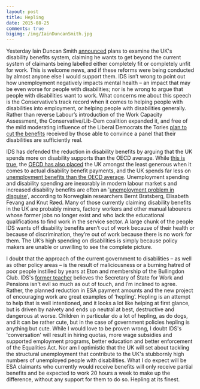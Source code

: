 ```yaml
---
layout: post
title: Hepling
date: 2015-08-25
comments: true
bigimg: /img/IainDuncanSmith.jpg
---
```


Yesterday Iain Duncan Smith [announced](http://www.reform.uk/publication/rt-hon-iain-duncan-smith-mp-speech-on-work-health-and-disability/) plans to examine the UK's disability benefits system, claiming he wants to get beyond the current system of claimants being labelled either completely fit or completely unfit for work. This is welcome news, and if these reforms were being conducted by almost anyone else I would support them. IDS isn’t wrong to point out how unemployment negatively impacts mental health – an impact that may be even worse for people with disabilities; nor is he wrong to argue that people with disabilities want to work. What concerns me about this speech is the Conservative’s track record when it comes to helping people with disabilities into employment, or helping people with disabilities generally. Rather than reverse Labour’s introduction of the Work Capacity Assessment, the Conservative/Lib-Dem coalition expanded it, and free of the mild moderating influence of the Liberal Democrats the Tories [plan to cut the benefits](http://www.disabilityrightsuk.org/news/2015/july/summer-budget-2015) received by those able to convince a panel that their disabilities are sufficiently real.

IDS has defended the reduction in disability benefits by arguing that the UK spends more on disability supports than the OECD average. While [this is true,](https://data.oecd.org/socialexp/public-spending-on-incapacity.htm) the [OECD has also placed](http://www.keepeek.com/Digital-Asset-Management/oecd/social-issues-migration-health/sickness-disability-and-work-breaking-the-barriers_9789264088856-en#page89) the UK amongst the least generous when it comes to actual disability benefit payments, and the UK spends far less on [unemployment benefits than the OECD average](https://data.oecd.org/socialexp/public-unemployment-spending.htm#indicator-chart). Unemployment spending and disability spending are inexorably in modern labour market s and increased disability benefits are often an '[unemployment problem in disguise](https://ideas.repec.org/p/iza/izadps/dp4897.html)', according to NorwegIain researchers Bernt Bratsberg, Elisabeth Fevang and Knut Røed. Many of those currently claiming disability benefits in the UK are probably miners, factory workers and other manual labourers whose former jobs no longer exist and who lack the educational qualifications to find work in the service sector. A large chunk of the people IDS wants off disability benefits aren’t out of work because of their health or because of discrimination, they’re out of work because there is no work for them. The UK’s high spending on disabilities is simply because policy makers are unable or unwilling to see the complete picture.

I doubt that the approach of the current government to disabilities – as well as other policy areas – is the result of maliciousness or a burning hatred of poor people instilled by years at Eton and membership of the Bullingdon Club. IDS's [former teacher](http://www.newstatesman.com/politics/2015/08/he-doesn-t-understand-poor-working-class-teacher-who-tried-turn-iain-duncan-smith) believes the Secretary of State for Work and Pensions isn't evil so much as out of touch, and I’m inclined to agree. Rather, the planned reduction in ESA payment amounts and the new project of encouraging work are great examples of ‘hepling’. Hepling is an attempt to help that is well intentioned, and it looks a lot like helping at first glance, but is driven by naivety and ends up neutral at best, destructive and dangerous at worse. Children in particular do a lot of hepling, as do dogs, and it can be rather cute, but in the case of government policies hepling is anything but cute. While I would love to be proven wrong, I doubt IDS's 'conversation' will result in hiring quotas, more wage subsidies and supported employment programs, better education and better enforcement of the Equalities Act. Nor am I optimistic that the UK will set about tackling the structural unemployment that contribute to the UK's stubbornly high numbers of unemployed people with disabilities. What I do expect will be ESA claimants who currently would receive benefits will only receive partial benefits and be expected to work 20 hours a week to make up the difference, without any support for them to do so. Hepling at its finest.
